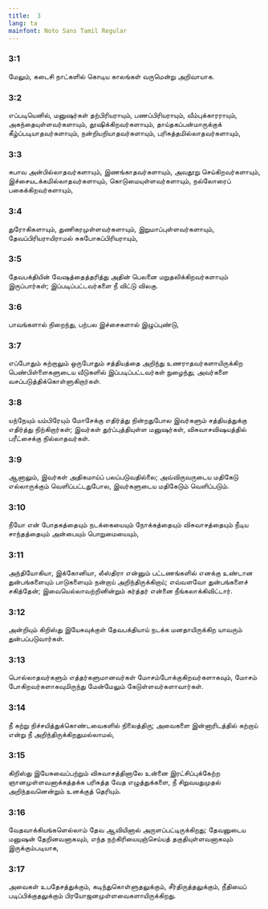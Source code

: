 ```yaml
---
title:  3
lang: ta
mainfont: Noto Sans Tamil Regular
---
```


###  3:1

மேலும், கடைசி நாட்களில் கொடிய காலங்கள் வருமென்று அறிவாயாக.

###  3:2

எப்படியெனில், மனுஷர்கள் தற்பிரியராயும், பணப்பிரியராயும், வீம்புக்காரராயும், அகந்தையுள்ளவர்களாயும், தூஷிக்கிறவர்களாயும், தாய்தகப்பன்மாருக்குக் கீழ்ப்படியாதவர்களாயும், நன்றியறியாதவர்களாயும், பரிசுத்தமில்லாதவர்களாயும்,

###  3:3

சுபாவ அன்பில்லாதவர்களாயும், இணங்காதவர்களாயும், அவதூறு செய்கிறவர்களாயும், இச்சையடக்கமில்லாதவர்களாயும், கொடுமையுள்ளவர்களாயும், நல்லோரைப் பகைக்கிறவர்களாயும்,

###  3:4

துரோகிகளாயும், துணிகரமுள்ளவர்களாயும், இறுமாப்புள்ளவர்களாயும், தேவப்பிரியராயிராமல் சுகபோகப்பிரியராயும்,

###  3:5

தேவபக்தியின் வேஷத்தைத்தரித்து அதின் பெலனை மறுதலிக்கிறவர்களாயும் இருப்பார்கள்; இப்படிப்பட்டவர்களை நீ விட்டு விலகு.

###  3:6

பாவங்களால் நிறைந்து, பற்பல இச்சைகளால் இழுப்புண்டு,

###  3:7

எப்போதும் கற்றாலும் ஒருபோதும் சத்தியத்தை அறிந்து உணராதவர்களாயிருக்கிற பெண்பிள்ளைகளுடைய வீடுகளில் இப்படிப்பட்டவர்கள் நுழைந்து, அவர்களை வசப்படுத்திக்கொள்ளுகிறார்கள்.

###  3:8

யந்நேயும் யம்பிரேயும் மோசேக்கு எதிர்த்து நின்றதுபோல இவர்களும் சத்தியத்துக்கு எதிர்த்து நிற்கிறார்கள்; இவர்கள் துர்ப்புத்தியுள்ள மனுஷர்கள், விசுவாசவிஷயத்தில் பரீட்சைக்கு நில்லாதவர்கள்.

###  3:9

ஆனாலும், இவர்கள் அதிகமாய்ப் பலப்படுவதில்லை; அவ்விருவருடைய மதிகேடு எல்லாருக்கும் வெளிப்பட்டதுபோல, இவர்களுடைய மதிகேடும் வெளிப்படும்.

###  3:10

நீயோ என் போதகத்தையும் நடக்கையையும் நோக்கத்தையும் விசுவாசத்தையும் நீடிய சாந்தத்தையும் அன்பையும் பொறுமையையும்,

###  3:11

அந்தியோகியா, இக்கோனியா, லீஸ்திரா என்னும் பட்டணங்களில் எனக்கு உண்டான துன்பங்களையும் பாடுகளையும் நன்றாய் அறிந்திருக்கிறாய்; எவ்வளவோ துன்பங்களைச் சகித்தேன்; இவையெல்லாவற்றினின்றும் கர்த்தர் என்னை நீங்கலாக்கிவிட்டார்.

###  3:12

அன்றியும் கிறிஸ்து இயேசுவுக்குள் தேவபக்தியாய் நடக்க மனதாயிருக்கிற யாவரும் துன்பப்படுவார்கள்.

###  3:13

பொல்லாதவர்களும் எத்தர்களுமானவர்கள் மோசம்போக்குகிறவர்களாகவும், மோசம் போகிறவர்களாகவுமிருந்து மேன்மேலும் கேடுள்ளவர்களாவார்கள்.

###  3:14

நீ கற்று நிச்சயித்துக்கொண்டவைகளில் நிலைத்திரு; அவைகளை இன்னாரிடத்தில் கற்றாய் என்று நீ அறிந்திருக்கிறதுமல்லாமல்,

###  3:15

கிறிஸ்து இயேசுவைப்பற்றும் விசுவாசத்தினாலே உன்னை இரட்சிப்புக்கேற்ற ஞானமுள்ளவனாக்கத்தக்க பரிசுத்த வேத எழுத்துக்களை, நீ சிறுவயதுமுதல் அறிந்தவனென்றும் உனக்குத் தெரியும்.

###  3:16

வேதவாக்கியங்களெல்லாம் தேவ ஆவியினால் அருளப்பட்டிருக்கிறது; தேவனுடைய மனுஷன் தேறினவனாகவும், எந்த நற்கிரியையுஞ்செய்யத் தகுதியுள்ளவனாகவும் இருக்கும்படியாக,

###  3:17

அவைகள் உபதேசத்துக்கும், கடிந்துகொள்ளுதலுக்கும், சீர்திருத்தலுக்கும், நீதியைப் படிப்பிக்குதலுக்கும் பிரயோஜனமுள்ளவைகளாயிருக்கிறது.

